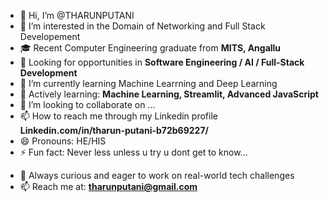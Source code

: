 
- 👋 Hi, I’m @THARUNPUTANI
- 👀 I’m interested in the Domain of Networking and Full Stack Developement
- 🎓 Recent Computer Engineering graduate from **MITS, Angallu**
- 💼 Looking for opportunities in **Software Engineering / AI / Full-Stack Development**
- 🌱 I’m currently learning Machine Learrning and Deep Learning
- 🌱 Actively learning: **Machine Learning, Streamlit, Advanced JavaScript**
- 💞️ I’m looking to collaborate on ...
- 📫 How to reach me through my Linkedin profile **Linkedin.com/in/tharun-putani-b72b69227/**
- 😄 Pronouns: HE/HIS
- ⚡ Fun fact: Never less unless u try u dont get to know...
<!---
THARUNPUTANI/THARUNPUTANI is a ✨ special ✨ repository because its `README.md` (this file) appears on your GitHub profile.
You can click the Preview link to take a look at your changes.
--->
- 🧠 Always curious and eager to work on real-world tech challenges
- 📫 Reach me at: **tharunputani@gmail.com**
